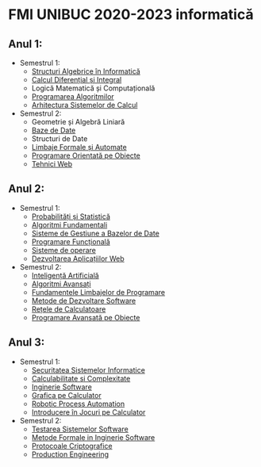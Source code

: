 # FMI UNIBUC 2020-2023 informatică

## Anul 1:
- Semestrul 1:
	- [Structuri Algebrice în Informatică](https://github.com/TeodoraLazaroiu/FMI-Materials/tree/main/Structuri%20Algebrice%20in%20Informatica)
	- [Calcul Diferențial și Integral](https://github.com/TeodoraLazaroiu/FMI-Materials/tree/main/Calcul%20Diferential%20si%20Integral)
	- Logică Matematică și Computațională
	- [Programarea Algoritmilor](https://github.com/TeodoraLazaroiu/FMI-Materials/tree/main/Programarea%20Algoritmilor)
	- [Arhitectura Sistemelor de Calcul](https://github.com/TeodoraLazaroiu/FMI-Materials/tree/main/Arhitectura%20Sistemelor%20de%20Calcul)
- Semestrul 2:
	- Geometrie și Algebră Liniară
	- [Baze de Date](https://github.com/TeodoraLazaroiu/FMI-Materials/tree/main/Baze%20de%20date)
	- Structuri de Date
	- [Limbaje Formale și Automate](https://github.com/TeodoraLazaroiu/FMI-Materials/tree/main/Limbaje%20Formale%20si%20Automate)
	- [Programare Orientată pe Obiecte](https://github.com/TeodoraLazaroiu/FMI-Materials/tree/main/Programare%20Orientata%20pe%20Obiecte)
	- [Tehnici Web](https://github.com/TeodoraLazaroiu/FMI-Materials/tree/main/Tehnici%20Web)

## Anul 2:
- Semestrul 1:
	- [Probabilități și Statistică](https://github.com/TeodoraLazaroiu/FMI-Materials/tree/main/Probabilitati%20si%20Statistica)
	- [Algoritmi Fundamentali](https://github.com/TeodoraLazaroiu/FMI-Materials/tree/main/Algoritmi%20Fundamentali)
	- [Sisteme de Gestiune a Bazelor de Date](https://github.com/TeodoraLazaroiu/FMI-Materials/tree/main/Sisteme%20de%20Gestiune%20a%20Bazelor%20de%20Date)
	- [Programare Funcțională](https://github.com/TeodoraLazaroiu/FMI-Materials/tree/main/Programare%20Functionala)
	- [Sisteme de operare](https://github.com/TeodoraLazaroiu/FMI-Materials/tree/main/Sisteme%20de%20Operare)
	- [Dezvoltarea Aplicațiilor Web](https://github.com/TeodoraLazaroiu/HR-Web-Application)
- Semestrul 2:
	- [Inteligență Artificială](https://github.com/TeodoraLazaroiu/FMI-Materials/tree/main/Inteligenta%20Artificiala)
	- [Algoritmi Avansați](https://github.com/TeodoraLazaroiu/FMI-Materials/tree/main/Algoritmi%20Avansati)
	- [Fundamentele Limbajelor de Programare](https://github.com/TeodoraLazaroiu/FLP)
	- [Metode de Dezvoltare Software](https://github.com/LucianaPirlogea/MovieTracker)
	- [Rețele de Calculatoare](https://github.com/TeodoraLazaroiu/FMI-Materials/tree/main/Retele%20de%20Calculatoare)
	- [Programare Avansată pe Obiecte](https://sites.google.com/view/curspao2021)

## Anul 3:
- Semestrul 1:
	- [Securitatea Sistemelor Informatice](https://github.com/TeodoraLazaroiu/FMI-Materials/tree/main/Securitatea%20Sistemelor%20Informatice)
	- [Calculabilitate si Complexitate](https://github.com/TeodoraLazaroiu/FMI-Materials/tree/main/Calculabilitate%20si%20Complexitate)
	- [Inginerie Software](https://github.com/TeodoraLazaroiu/FMI-Materials/tree/main/Inginerie%20Software)
	- [Grafica pe Calculator](https://github.com/TeodoraLazaroiu/FMI-Materials/tree/main/Grafica%20pe%20Calculator)
	- [Robotic Process Automation](https://github.com/TeodoraLazaroiu/FMI-Materials/tree/main/Robotic%20Process%20Automation)
	- [Introducere în Jocuri pe Calculator](https://github.com/TeodoraLazaroiu/FMI-Materials/tree/main/Introducere%20in%20Jocuri%20pe%20Calculator)
- Semestrul 2:
	- [Testarea Sistemelor Software](https://github.com/TeodoraLazaroiu/FMI-Materials/tree/main/Testarea%20Sistemelor%20Software)
	- [Metode Formale in Inginerie Software](https://github.com/TeodoraLazaroiu/FMI-Materials/tree/main/Metode%20Formale%20in%20Inginerie%20Software)
	- [Protocoale Criptografice](https://github.com/TeodoraLazaroiu/FMI-Materials/tree/main/Protocoale%20Criptografice)
	- [Production Engineering](https://github.com/alt-255-prod-eng/service)

